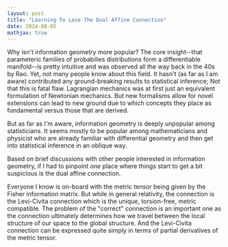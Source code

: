 ```yaml
---
layout: post
title: "Learning To Love The Dual Affine Connection"
date: 2024-08-05
mathjax: true
---
```


Why isn't information geometry more popular? The core insight--that parameteric families of probabilies distributions form a differentiable manifold--is pretty intuitive and was observed all the way back in the 40s by Rao. Yet, not many people know about this field. It hasn't (as far as I am aware) contributed any ground-breaking results to statistical inference; Not that this is fatal flaw. Lagrangian mechanics was at first just an equivalent formulation of Newtonian mechanics. But new formalisms allow for novel extensions can lead to new ground due to which concepts they place as fundamental versus those that are derived.

But as far as I'm aware, information geometry is deeply unpopular among statisticians. It seems mostly to be popular among mathematicians and physicist who are already familiar with differential geometry and then get into statistical inference in an oblique way.

Based on brief discussions with other people interested in information geometry, if I had to pinpoint *one* place where things start to get a bit suspicious is the dual affine connection.

Everyone I know is on-board with the metric tensor being given by the Fisher information matrix. But while in general relativity, the connection is the Levi-Civita connection which is the unique, torsion-free, metric compatible. The problem of the "correct" connection is an important one as the connection ultimately determines how we travel between the local structure of our space to the global structure. And the Levi-Civita connection can be expressed quite simply in terms of partial derivatives of the metric tensor.
